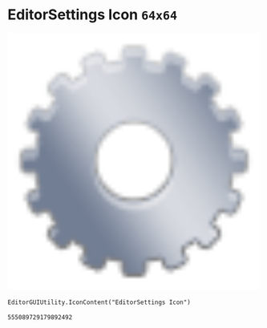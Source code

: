 # EditorSettings Icon `64x64`
<img src="/img/EditorSettings%20Icon.png" width=512 height=512>

``` CSharp
EditorGUIUtility.IconContent("EditorSettings Icon")
```
```
555089729179892492
```
